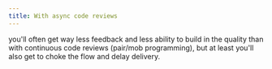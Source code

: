 ```yaml
---
title: With async code reviews
---
```

you'll often get way less feedback and less ability to build in the quality than with continuous code reviews (pair/mob programming), but at least you'll also get to choke the flow and delay delivery.
